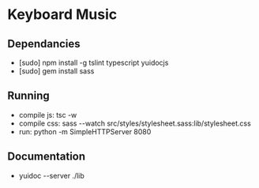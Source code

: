 # Keyboard Music

## Dependancies
- [sudo] npm install -g tslint typescript yuidocjs
- [sudo] gem install sass

## Running
- compile js: tsc -w
- compile css: sass --watch src/styles/stylesheet.sass:lib/stylesheet.css
- run: python -m SimpleHTTPServer 8080

## Documentation
- yuidoc --server ./lib
